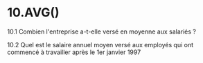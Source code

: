 # 10.AVG()
10.1 Combien l'entreprise a-t-elle versé en moyenne aux salariés ?

10.2 Quel est le salaire annuel moyen versé aux employés qui ont commencé à travailler après le 1er janvier 1997
